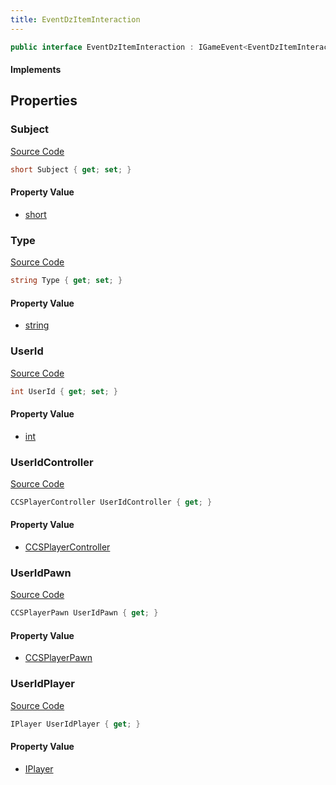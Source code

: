```yaml
---
title: EventDzItemInteraction
---
```


```csharp
public interface EventDzItemInteraction : IGameEvent<EventDzItemInteraction>
```

#### Implements

## Properties

### Subject

[Source Code](https://github.com/swiftly-solution/swiftlys2/blob/main/managed/src/SwiftlyS2.Generated/GameEvents/Interfaces/EventDzItemInteraction.cs#L48)

```csharp
short Subject { get; set; }
```

#### Property Value

- [short](https://learn.microsoft.com/dotnet/api/system.int16)

### Type

[Source Code](https://github.com/swiftly-solution/swiftlys2/blob/main/managed/src/SwiftlyS2.Generated/GameEvents/Interfaces/EventDzItemInteraction.cs#L55)

```csharp
string Type { get; set; }
```

#### Property Value

- [string](https://learn.microsoft.com/dotnet/api/system.string)

### UserId

[Source Code](https://github.com/swiftly-solution/swiftlys2/blob/main/managed/src/SwiftlyS2.Generated/GameEvents/Interfaces/EventDzItemInteraction.cs#L41)

```csharp
int UserId { get; set; }
```

#### Property Value

- [int](https://learn.microsoft.com/dotnet/api/system.int32)

### UserIdController

[Source Code](https://github.com/swiftly-solution/swiftlys2/blob/main/managed/src/SwiftlyS2.Generated/GameEvents/Interfaces/EventDzItemInteraction.cs#L23)

```csharp
CCSPlayerController UserIdController { get; }
```

#### Property Value

- [CCSPlayerController](/docs/api/shared/schemadefinitions/ccsplayercontroller)

### UserIdPawn

[Source Code](https://github.com/swiftly-solution/swiftlys2/blob/main/managed/src/SwiftlyS2.Generated/GameEvents/Interfaces/EventDzItemInteraction.cs#L30)

```csharp
CCSPlayerPawn UserIdPawn { get; }
```

#### Property Value

- [CCSPlayerPawn](/docs/api/shared/schemadefinitions/ccsplayerpawn)

### UserIdPlayer

[Source Code](https://github.com/swiftly-solution/swiftlys2/blob/main/managed/src/SwiftlyS2.Generated/GameEvents/Interfaces/EventDzItemInteraction.cs#L34)

```csharp
IPlayer UserIdPlayer { get; }
```

#### Property Value

- [IPlayer](/docs/api/shared/players/iplayer)

